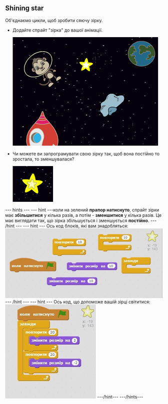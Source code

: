 ## Shining star

Об'єднаємо цикли, щоб зробити сяючу зірку.

+ Додайте спрайт "зірка" до вашої анімації.
    
    ![Додавання спрайту зірки](images/space-star-sprite.png)

+ Чи можете ви запрограмувати свою зірку так, щоб вона постійно то зростала, то зменшувалася?
    
    ![Тестування зірки, що сяє](images/space-star-test.png)

\--- hints \--- \--- hint \---коли на зелений **прапор натиснуто**, спрайт зірки має **збільшитися** у кілька разів, а потім - **зменшитися** у кілька разів. Це має виглядати так, що зірка збільшується і зменшується **постійно**. \--- /hint \--- \--- hint \--- Ось код блоків, які вам знадобляться: ![Blocks for a shining star](images/space-star-blocks.png) \--- /hint \--- \--- hint \--- Ось код, що допоможе вашій зірці світитися: ![Code for a shining star](images/space-star-code.png) \---/hint\--- \---/hints\---